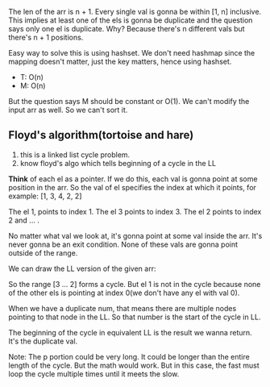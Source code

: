 The len of the arr is n + 1. Every single val is gonna be within [1, n] inclusive. This implies at least one of the els is gonna be
duplicate and the question says only one el is duplicate. Why? Because there's n different vals but there's n + 1 positions.

Easy way to solve this is using hashset. We don't need hashmap since the mapping doesn't matter, just the
key matters, hence using hashset.
- T: O(n)
- M: O(n)

But the question says M should be constant or O(1). We can't modify the input arr as well. So we can't sort it.

##  Floyd's algorithm(tortoise and hare)
1. this is a linked list cycle problem.
2. know floyd's algo which tells beginning of a cycle in the LL

**Think** of each el as a pointer. If we do this, each val is gonna point at some position in the arr.
So the val of el specifies the index at which it points, for example:
[1, 3, 4, 2, 2]

The el 1, points to index 1. The el 3 points to index 3. The el 2 points to index 2 and ... .

No matter what val we look at, it's gonna point at some val inside the arr. It's never gonna be an exit condition. None of these
vals are gonna point outside of the range.

We can draw the LL version of the given arr:

So the range [3 ... 2] forms a cycle. But el 1 is not in the cycle because none of the other els is pointing at index 0(we don't
have any el with val 0).

When we have a duplicate num, that means there are multiple nodes pointing to that node in the LL. So that number is the start of
the cycle in LL.

The beginning of the cycle in equivalent LL is the result we wanna return. It's the duplicate val.

Note: The p portion could be very long. It could be longer than the entire length of the cycle. But the math would work. But in this
case, the fast must loop the cycle multiple times until it meets the slow.